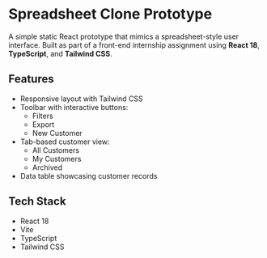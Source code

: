 # Spreadsheet Clone Prototype

A simple static React prototype that mimics a spreadsheet-style user interface. Built as part of a front-end internship assignment using **React 18**, **TypeScript**, and **Tailwind CSS**.

## Features

- Responsive layout with Tailwind CSS
- Toolbar with interactive buttons:
  - Filters
  - Export
  - New Customer
- Tab-based customer view:
  - All Customers
  - My Customers
  - Archived
- Data table showcasing customer records

## Tech Stack

- React 18
- Vite
- TypeScript
- Tailwind CSS





